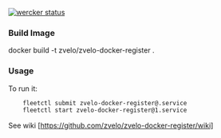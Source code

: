 [![wercker status](https://app.wercker.com/status/539604dd8f44e2fe2be5f46ac4442cd9/m "wercker status")](https://app.wercker.com/project/bykey/539604dd8f44e2fe2be5f46ac4442cd9)

### Build Image
docker build -t zvelo/zvelo-docker-register .

### Usage

To run it:
```bash
    fleetctl submit zvelo-docker-register@.service
    fleetctl start zvelo-docker-register@1.service
```
See wiki [https://github.com/zvelo/zvelo-docker-register/wiki]

